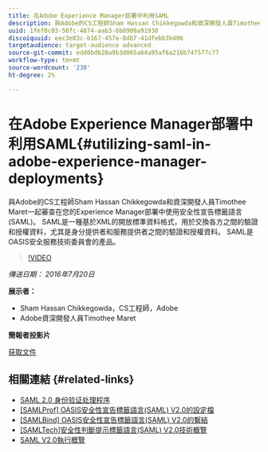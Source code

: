 ```yaml
---
title: 在Adobe Experience Manager部署中利用SAML
description: 與Adobe的CS工程師Sham Hassan Chikkegowda和資深開發人員Timothee Maret一起審查在您的Experience Manager部署中使用安全性宣告標籤語言(SAML)。 SAML是一種基於XML的開放標準資料格式，用於交換各方之間的驗證和授權資料，尤其是身分提供者和服務提供者之間的驗證和授權資料。  SAML是OASIS安全服務技術委員會的產品。
uuid: 1fef0c03-50fc-4874-aab3-6b8908a91938
discoiquuid: eec3e83c-b167-457e-8db7-41dfebb3b406
targetaudience: target-audience advanced
source-git-commit: edd0bdb28a9b3d065a64a95af6a216b747577c77
workflow-type: tm+mt
source-wordcount: '238'
ht-degree: 2%

---
```


# 在Adobe Experience Manager部署中利用SAML{#utilizing-saml-in-adobe-experience-manager-deployments}

與Adobe的CS工程師Sham Hassan Chikkegowda和資深開發人員Timothee Maret一起審查在您的Experience Manager部署中使用安全性宣告標籤語言(SAML)。 SAML是一種基於XML的開放標準資料格式，用於交換各方之間的驗證和授權資料，尤其是身分提供者和服務提供者之間的驗證和授權資料。  SAML是OASIS安全服務技術委員會的產品。

>[!VIDEO](https://video.tv.adobe.com/v/19299/?quality=9)

*傳送日期： 2016年7月20日*

**展示者：**

* Sham Hassan Chikkegowda，CS工程師，Adobe
* Adobe資深開發人員Timothee Maret

**簡報者投影片**

[获取文件](assets/aem-gems-072016-saml.pdf)

## 相關連結 {#related-links}

* [SAML 2.0 身份验证处理程序](https://docs.adobe.com/docs/en/aem/6-2/administer/security/saml-2-0-authenticationhandler.html)
* [[SAMLProf] OASIS安全性宣告標籤語言(SAML) V2.0的設定檔](https://docs.oasis-open.org/security/saml/v2.0/saml-profiles-2.0-os.pdf)
* [[SAMLBind] OASIS安全性宣告標籤語言(SAML) V2.0的繫結](https://docs.oasis-open.org/security/saml/v2.0/saml-bindings-2.0-os.pdf)
* [[SAMLTech]安全性判斷提示標籤語言(SAML) V2.0技術概覽](https://www.oasis-open.org/committees/download.php/27819/sstc-saml-tech-overview-2.0-cd-02.pdf)
* [SAML V2.0執行概覽](https://www.oasis-open.org/committees/download.php/13525/sstc-saml-exec-overview-2.0-cd-01-2col.pdf)